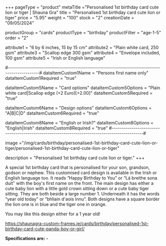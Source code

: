 +++
pageType = "product"
metaTitle ="Personalised 1st birthday card cute lion or tiger | Shauna Gra"
title = "Personalised 1st birthday card cute lion or tiger"
price = "5.95"
weight = "100"
stock = "2"
creationDate = "09/05/2024"

productGroup = "cards"
productType = "birthday"
productFilter = "age-1-5"
order = "2"

attribute1 = "6 by 6 inches, 15 by 15 cm" 
attribute2 = "Plain white card, 250 gsm"
attribute3 = "Scallop edge 300 gsm"
attribute4 = "Envelope included, 100 gsm"
attribute5 = "Irish or English language"

#---------------------------------------------------------------------------------------------#
dataItemCustom1Name = "Persons first name only"
dataItemCustom1Required = "true"

dataItemCustom5Name = "Card options"
dataItemCustom5Options = "Plain white card|Scallop edge (+2 Euro)[+2.00]"
dataItemCustom5Required = "true"

dataItemCustom6Name = "Design options"
dataItemCustom6Options = "A|B|C|D"
dataItemCustom6Required = "true"

dataItemCustom8Name = "English or Irish?"
dataItemCustom8Options = "English|Irish"
dataItemCustom8Required = "true"
#---------------------------------------------------------------------------------------------#

image ="/img/cards/birthday/personalised-1st-birthday-card-cute-lion-or-tiger/personalised-1st-birthday-card-cute-lion-or-tiger"

description = "Personalised 1st birthday card cute lion or tiger."
+++

A special 1st birthday card that is personalised for your son, grandson, godson or nephew. This customised card design is available in the Irish or English language too. It reads “Happy Birthday to You” or “Lá breithe sona duit” with the boy's first name on the front. The main design has either a cute baby lion with a little gold crown sitting down or a cute baby tiger sitting. They are both beside a large number 1. Underneath it has the words “year old today” or “bhliain d'aois innu”. Both designs have a square border the lion one is in blue and the tiger one in orange.

You may like this design either for a 1 year old!

https://shaunagra-custom-frames.ie/cards/birthday/personalised-1st-birthday-card-cute-panda-boy-or-girl/

**Specifications are: -**
